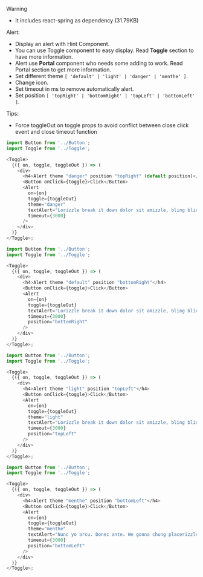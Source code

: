 Warning

- It includes react-spring as dependency (31.79KB)

Alert:

- Display an alert with Hint Component.
- You can use Toggle component to easy display. Read <b>Toggle</b> section to have more information.
- Alert use <b>Portal</b> component who needs some adding to work. Read Portal section to get more information.
- Set different theme `[ 'default' | 'light' | 'danger' | 'menthe' ]`.
- Change icon.
- Set timeout in ms to remove automatically alert.
- Set position `[ 'topRight' | 'bottomRight' | 'topLeft' | 'bottomLeft' ]`.

Tips:

- Force toggleOut on toggle props to avoid conflict between close click event and close timeout function

```js
import Button from '../Button';
import Toggle from '../Toggle';

<Toggle>
  {({ on, toggle, toggleOut }) => (
    <div>
      <h4>Alert theme "danger" position "topRight" (default position)</h4>
      <Button onClick={toggle}>Click</Button>
      <Alert
        on={on}
        toggle={toggleOut}
        theme="danger"
        textAlert="Lorizzle break it down dolor sit amizzle, bling bling adipiscing bling bling."
        timeout={3000}
      />
    </div>
  )}
</Toggle>;
```

```js
import Button from '../Button';
import Toggle from '../Toggle';

<Toggle>
  {({ on, toggle, toggleOut }) => (
    <div>
      <h4>Alert theme "default" position "bottomRight"</h4>
      <Button onClick={toggle}>Click</Button>
      <Alert
        on={on}
        toggle={toggleOut}
        textAlert="Lorizzle break it down dolor sit amizzle, bling bling adipiscing bling bling."
        timeout={3000}
        position="bottomRight"
      />
    </div>
  )}
</Toggle>;
```

```js
import Button from '../Button';
import Toggle from '../Toggle';

<Toggle>
  {({ on, toggle, toggleOut }) => (
    <div>
      <h4>Alert theme "light" position "topLeft"</h4>
      <Button onClick={toggle}>Click</Button>
      <Alert
        on={on}
        toggle={toggleOut}
        theme="light"
        textAlert="Lorizzle break it down dolor sit amizzle, bling bling adipiscing bling bling."
        timeout={3000}
        position="topLeft"
      />
    </div>
  )}
</Toggle>;
```

```js
import Button from '../Button';
import Toggle from '../Toggle';

<Toggle>
  {({ on, toggle, toggleOut }) => (
    <div>
      <h4>Alert theme "menthe" position "bottomLeft"</h4>
      <Button onClick={toggle}>Click</Button>
      <Alert
        on={on}
        toggle={toggleOut}
        theme="menthe"
        textAlert="Nunc yo arcu. Donec ante. We gonna chung placerizzle mauris at lectus. Morbi fo shizzle tortizzle. Crizzle yo mamma tortor nizzle mi consectetizzle sure. Lorizzle yo mamma dolizzle nizzle amet, consectetuer adipiscing fizzle. Ma nizzle fizzle arcu, things uhuh ... yih!, eleifend izzle, mollizzle in, est. Aliquizzle erat volutpizzle."
        timeout={3000}
        position="bottomLeft"
      />
    </div>
  )}
</Toggle>;
```
